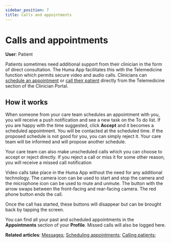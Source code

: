 ```yaml
---
sidebar_position: 7
title: Calls and appointments
---
```

# Calls and appointments
**User**: Patient

Patients sometimes need additional support from their clinician in the form of direct consultation. The Huma App facilitates this with the Telemedicine function which permits secure video and audio calls. Clinicians can [schedule an appointment](data-collection/clinician-portal/telemedicine/scheduling-appointments.md) or [call their patient](data-collection/clinician-portal/telemedicine/calling-patients.md) directly from the Telemedicine section of the Clinician Portal.

## How it works​

When someone from your care team schedules an appointment with you, you will receive a push notification and see a new task on the To do list. If you are happy with the time suggested, click **Accept** and it becomes a scheduled appointment. You will be contacted at the scheduled time. If the proposed schedule is not good for you, you can simply reject it. Your care team will be informed and will propose another schedule.

Your care team can also make unscheduled calls which you can choose to accept or reject directly. If you reject a call or miss it for some other reason, you will receive a missed call notification

Video calls take place in the Huma App without the need for any additional technology. The camera icon can be used to start and stop the camera and the microphone icon can be used to mute and unmute. The button with the arrow swaps between the front-facing and rear-facing camera. The red phone button ends the call.

Once the call has started, these buttons will disappear but can be brought back by tapping the screen.

You can find all your past and scheduled appointments in the **Appointments** section of your **Profile**. Missed calls will also be logged here. 

**Related articles**: [Messages](data-collection/huma-app/features/messages.md); [Scheduling appointments](data-collection/clinician-portal/telemedicine/scheduling-appointments.md); [Calling patients](data-collection/clinician-portal/telemedicine/calling-patients.md);
